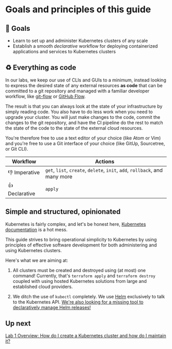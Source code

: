 # Goals and principles of this guide

## 📌 Goals

- Learn to set up and administer Kubernetes clusters of any scale
- Establish a smooth *declarative* workflow for deploying containerized applications and services to Kubernetes clusters

## ♻️ Everything as code

In our labs, we keep our use of CLIs and GUIs to a minimum, instead looking to express the desired state of any external resources **as code** that can be committed to a git repository and managed with a familiar developer workflow, like [git-flow](https://github.com/nvie/gitflow/) or [GitHub Flow](https://guides.github.com/introduction/flow/).

The result is that you can always look at the state of your infrastructure by simply reading code. You also have to do less work when you need to upgrade your cluster. You will just make changes to the code, commit the changes to the git repository, and have the CI pipeline do the rest to match the state of the code to the state of the external cloud resources.

You're therefore free to use a text editor of your choice (like Atom or Vim) and you're free to use a Git interface of your choice (like GitUp, Sourcetree, or Git CLI).

| Workflow | Actions |
| --- | --- |
| 👎 Imperative  | `get`, `list`, `create`, `delete`, `init`, `add`, `rollback`, and many more |
| 👍 Declarative  | `apply` |

## Simple and structured, opinionated

Kubernetes is fairly complex, and let's be honest here, [Kubernetes documentation](https://kubernetes.io/docs) is a hot mess.

This guide strives to bring operational simplicity to Kubernetes by using principles of effective software development for both administering and using Kubernetes clusters.

Here's what we are aiming at:

1. All clusters must be created and destroyed using (at most) one command! Currently, that's `terraform apply` and `terraform destroy` coupled with using hosted Kubernetes solutions from large and established cloud providers.

2. We ditch the use of `kubectl` completely. We use [Helm](https://helm.sh/) exclusively to talk to the Kubernetes API. [We're also looking for a missing tool to declaratively manage Helm releases!](https://github.com/kubernetes/helm/issues/3089)

## Up next

[Lab 1 Overview: How do I create a Kubernetes cluster and how do I maintain it?](/labs/lab1/overview.md)
